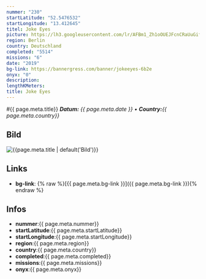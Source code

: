 ```yaml
---
nummer: "230"
startLatitude: "52.5476532"
startLongitude: "13.412645"
titel: Joke Eyes
picture: https://lh3.googleusercontent.com/lr/AFBm1_Zh1oOUEJFcnCRaUuGif8YZ7NI1xGYFqrUvt-J6ju8aEc6eEuLaynMakMyASCElsud2WVfX9_hIyHHIGto_OFuvUQgIVBrj0x8RCYiNvis3F17mC4EKVtyhMKMOn9OOQnjUBwAquXT7kmfBUodv3fIYjLkbz_aPA_2lhrIS0ySumdERUYSIuDIDsI_XpLZd1vvFED_nkgejNGgxbJLa_WaqEBGqrj07oi2CX0xMHsxMsf02fMCkEf5D_d_oFtVDxJKyNfE6nPPcowZmmvBHuJ8QqoOz8HoXZfy8F1xqZws9J0Yc6MH8F216EK8fszxLtYu6qa-dy3eUhGLe29sQwDsVZ7eU8y3eNLPIQGEpfvDDxVXNVGwLZnXNkvsKPIVJQf_JsEI94pM53-HepRlYVIC7dvHW5ds_cKoBlx1KFGdga0lJS-SYFJMZlHr93kcTJWBAPx80nEMPTteN0ZiwVDWdEWEnT-8hg-YmOA5EUhRbrAdpJoA7c7PCHfaFcug_jzkvn0_DigoWblfC92APQgswQqqfyW5jK7RX8oS9LXJ9pprf2A3MPqzvBUbunJQSjGfzRnK7Qw5nQwSZEsHSHQd7D1Ozek1qvGAZJnKwvCKRe2qJD1WWZAqewfN1tXcGfIZ_hBdICQ9OS7h_zM5NOhW3qvKXcGewCtGgshwGJ4t1lqkLwAk26J29elZZT2mYHqO0IsrJ6w_lwXgVelxzAw1V8WEAHKYxvVXoczUe4yblnphHbE_rEGY6N-BncUPrgxL41a9AtKaSwdh2lZo-9vqUokQ14m1VebOXg94q8I4AQ_e6ym6jhvgdLK6kNilhwF9lajs6gDeWiq6uURcvNVhDLWQQI2L0zw5r
region: Berlin
country: Deutschland
completed: "5514"
missions: "6"
date: "2019"
bg-link: https://bannergress.com/banner/jokeeyes-6b2e
onyx: "0"
description: 
lengthKMeters: 
title: Joke Eyes
---
```


#{{ page.meta.title}}
_**Datum:** {{ page.meta.date }} • **Country:**{{ page.meta.country}}_

## Bild
![{{page.meta.title | default('Bild')}}]({{page.meta.picture}})

## Links
- **bg-link**: {% raw %}[{{ page.meta.bg-link }}]({{ page.meta.bg-link }}){% endraw %}

## Infos
- **nummer**:{{ page.meta.nummer}}
- **startLatitude**:{{ page.meta.startLatitude}}
- **startLongitude**:{{ page.meta.startLongitude}}
- **region**:{{ page.meta.region}}
- **country**:{{ page.meta.country}}
- **completed**:{{ page.meta.completed}}
- **missions**:{{ page.meta.missions}}
- **onyx**:{{ page.meta.onyx}}

